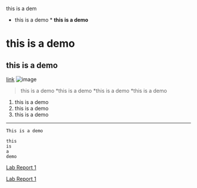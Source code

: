 this is a dem
* this is a demo *
**this is a demo**
# this is a demo
## this is a demo
[link](https://www.google.com/)
![image](https://icatcare.org/app/uploads/2018/07/Thinking-of-getting-a-cat.png)
> this is a demo
*this is a demo
*this is a demo
*this is a demo
1. this is a demo
2. this is a demo
3. this is a demo
---
`This is a demo`
```
this
is
a 
demo
```
[Lab Report 1](lab-report-1-week-0.html)

[Lab Report 1](https://<your-username>.github.io/<your-lab-reports-repo>/lab-report-1-week-0.html)